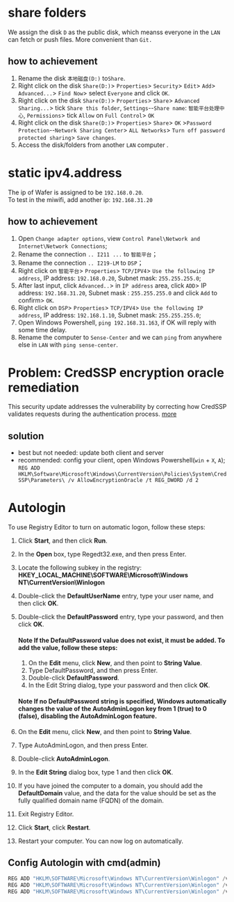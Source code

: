 # share folders

We assign the disk `D` as the public disk, which meanss everyone in the `LAN` can fetch or push files. More convenient than `Git.`

## how to achievement
1. Rename the disk `本地磁盘(D:)` to`Share`.
1. Right click on the disk `Share(D:)`> `Properties`> `Security`> `Edit`> `Add`> `Advanced...`> `Find Now`> select `Everyone` and click `OK`.
2. Right click on the disk `Share(D:)`> `Properties`> `Share`> `Advanced Sharing...`> tick `Share this folder`, `Settings`--`Share name`: `智能平台处理中心`, `Permissions`> tick `Allow` on `Full Control`> `OK` 
3. Right click on the disk `Share(D:)`> `Properties`> `Share`> `OK` >`Password Protection`--`Network Sharing Center`> `ALL Networks`> `Turn off password protected sharing`> `Save changes`.
4. Access the disk/folders from another `LAN` computer .

# static ipv4.address
The ip of Wafer is assigned to be `192.168.0.20`.  
To test in the miwifi, add another ip: `192.168.31.20`

## how to achievement
1. Open `Change adapter options`, view `Control Panel\Network and Internet\Network Connections`;
2. Rename the connection `.. I211 ...` to `智能平台`；
3. Rename the connection `.. I219-LM` to `DSP`；
4. Right click on `智能平台`> `Properties`> `TCP/IPV4`> `Use the following IP address`, IP address: `192.168.0.20`, Subnet mask: `255.255.255.0`;
5. After last input, click `Advanced..`> in `IP address` area, click `ADD`> IP address: `192.168.31.20`, Subnet mask  : `255.255.255.0` and click `Add` to confirm> `OK`.
5. Right click on `DSP`> `Properties`> `TCP/IPV4`> `Use the following IP address`, IP address: `192.168.1.10`, Subnet mask: `255.255.255.0`;
6. Open Windows Powershell, `ping 192.168.31.163`, if OK will reply with some time delay.
7. Rename the computer to `Sense-Center` and we can `ping` from anywhere else in `LAN` with `ping sense-center`.

# Problem: CredSSP encryption oracle remediation
This security update addresses the vulnerability by correcting how CredSSP validates requests during the authentication process. [more](https://support.microsoft.com/en-us/help/4093492/credssp-updates-for-cve-2018-0886-march-13-2018)
## solution
- best but not needed: update both client and server
- recommended: config your client, open Windows Powershell(`win` + `X`, `A`);  
  `REG ADD HKLM\Software\Microsoft\Windows\CurrentVersion\Policies\System\CredSSP\Parameters\ /v AllowEncryptionOracle /t REG_DWORD /d 2`


# Autologin
To use Registry Editor to turn on automatic logon, follow these steps:

1. Click **Start**, and then click **Run**.
1. In the **Open** box, type Regedt32.exe, and then press Enter.
1. Locate the following subkey in the registry:   
    **HKEY_LOCAL_MACHINE\SOFTWARE\Microsoft\Windows NT\CurrentVersion\Winlogon**
1. Double-click the **DefaultUserName** entry, type your user name, and then click **OK**.
1. Double-click the **DefaultPassword** entry, type your password, and then click **OK**.

    #### Note If the DefaultPassword value does not exist, it must be added. To add the value, follow these steps:
 
    1. On the **Edit** menu, click **New**, and then point to **String Value**.
    1. Type DefaultPassword, and then press Enter.
    1. Double-click **DefaultPassword**.
    1. In the Edit String dialog, type your password and then click **OK**.
    
    #### Note If no DefaultPassword string is specified, Windows automatically changes the value of the AutoAdminLogon key from 1 (true) to 0 (false), disabling the AutoAdminLogon feature.
 
1. On the **Edit** menu, click **New**, and then point to **String Value**.
1. Type AutoAdminLogon, and then press Enter.
1. Double-click **AutoAdminLogon**.
1. In the **Edit String** dialog box, type 1 and then click **OK**.
1. If you have joined the computer to a domain, you should add the **DefaultDomain** value, and the data for the value should be set as the fully qualified domain name (FQDN) of the domain.
1. Exit Registry Editor.
2. Click **Start**, click **Restart**.
4. Restart your computer. You can now log on automatically.

## Config Autologin with cmd(admin)
```Powershell
REG ADD "HKLM\SOFTWARE\Microsoft\Windows NT\CurrentVersion\Winlogon" /v DefaultUserName /t REG_SZ /d Adminstrator
REG ADD "HKLM\SOFTWARE\Microsoft\Windows NT\CurrentVersion\Winlogon" /v DefaultPassword /t REG_SZ /d admin
REG ADD "HKLM\SOFTWARE\Microsoft\Windows NT\CurrentVersion\Winlogon" /v AutoAdminLogon /t REG_SZ /d 1
```

